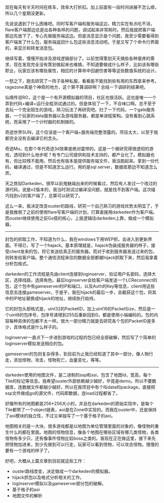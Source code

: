 现在每天有半天时间在练车，效率大打折扣。加上前面有一段时间进展不怎么顺，所以几个星期没更新。

先说说遇到了什么困难吧。同时写客户端和服务端这边，精力实在有点吃不消，flare客户端那边总是出各种各样的问题，调试起来非常耗时。然后我就把客户端那边先放下了，专心先做服务端这边。但是消息显示是个问题，我至少需要看得到客户端发了什么包，服务端返回什么包这些消息流动吧。于是又写了个命令行界面的，来显示和转发消息包。

继续写着，慢慢开始涉及游戏逻辑部分了。以前觉得策划天天搞些各种蛋疼的需求，现在发现完全没有策划做起来也难搞，不知道要做成什么样子，比如该有哪些职业，玩家应该有哪些属性，相应的计算命中回避伤害等等这些数值系统的设计。

一怒之下，跑去研究了一阵子各种私服，看看能不能找到些有用的东西拿来参考。ragezone真是个神奇的地方，这个算不算调研啊？总结一下调研的结果吧。

仙境传说RO，这个是一个有开源模拟器的项目，社区也很活跃。这也是唯一一个弄到代码+编译+运行全程测试通过的。但是体验了一下，不合味口啊。总不至于去玩一个完全陌生的游戏，熟习玩法了再研究吧。扫了一下代码，一个gate服务器，一个玩家的data服务器以及游戏服务器，都是单进程架构。没有看到心跳系统，而采用了一个计时器的机制做的。

奇迹世界SUN，这个应该是一个客户端+服务端完整泄露的。项目太大，以至于我都完全没有去编译它的念头。

奇迹Mu，在那个年代奇迹3d效果是绝对震悍的。这是一个被研究得很透彻的游戏，透彻到什么地步呢？有专门公司提供和技术支持的，都产业化了。模拟器也有，但比较残不能用。然后也有版本是提供服务端文件，我没跑起来。拿到一份代码，编译通过，但是不知道怎么运行。用的是sql server，数据库那边不知道怎么弄。

天之炼狱Darkeden，很早以前鬼魅端出来的时候看过，然后有人发过一个改过的源代码，说是v2版本的，我当时测试过编译没问题，就是找不到客户端。这次碰巧找到v2的客户端了，总算可以研究了。

这么一来，我决定改变ouster的路线，研究一个自己熟习的游戏优势太明显了，于是我推倒了之前的使用flare写客户端的计划，打算直接用darkeden作为客户端。而ouster继续使用之前Go搭的核心，上层逻辑往darkeden上靠，做成一个模拟器。

-------------

封包的抓取工作，不知道为什么，我在windows下用WEP抓，会进入到更新界面。不得已，写了一个hajack。基本原理就是，hajack伪装成服务器的样子，接受client发来的包，将它发送给真正的服务器。而对于收到服务器发送过来的包，则转发给客户端。整个通信流程来往的数据全部都被hijack抓取下来，然后我拿着分析包格式。

darkeden的工作流程是先由client连接到loginserver，验证用户名密码，选择大区，选择线路，选择角色。最后loginserver会给客户端发送一个LCReconnect的包，这个包中有gameserver的IP和端口，以及Auth的Key等信息，client用这些信息去连接gameserver。于是乎，我在hijack的最后一步，会截获这个包，将其中的IP地址替换成hijack的地址，继续执行劫持。

它的封包头部格式是，uint32的PacketID，加上uint16的PacketSize，然后是一个uint8的包序号，包序号递增到255后重新回到0。都是使用小端编码的。包的内容每种具体的包都不太一样。很大一部分精力就是去研究各个包的PacketID是多少，具体格式是什么样子的。

loginserver一直点下一步进到游戏的过程的包已经全部破解，然后写了个简单的loginserver模拟发送相应的包。

gameserver的包则复杂得多，到目前为止我已经知道了其中一部分，像人物行走，添加怪物，攻击，怪物死亡，血量变化，等等。

---------------

darkeden使用的地图文件，是二进制的ssp和ssi，包含了地图Id，宽高，每个Tile的标记等信息。我希望ouster外部依赖越少越好，毕竟是demo。所以不要数据库，连数据文件都越少越好。所以在我项目中有个叫data的package，直接把ssp文件做成go的源文件，代码即数据，连load过程都省了。

好像所有的地图都是256*256大小的，并且在darkeden的原始实现中，是每个Tile都带了一个object链表，aoi是在Zone中实现的。而我在ouster中，还是保持了aoi模块的独立性，不过又单独写了一个基于格子的aoi。

地图相关的是一大块，很多游戏都是以地图为单位管理里面的对象的，像怪物的重生什么的都在里面。地图的怪物信息，像各个地图在哪些区域有哪几类怪物，各类怪物有多少只，还有像事件怪物比较boss之类的。我现在正在做这里，接下来先把怪物加进来，到少先做到可以行走，玩家可以看到怪物，可以攻击怪物。慢慢的要有一个游戏的样子了。

好吧，大概从上篇文章到目前就这些工作：

* ouster路线改变，决定做成一个darkeden的模拟器。
* hijack抓包以及格式分析相关的工作。
* loginserver模拟以及gameserver部分包的破解。
* 基于格子的aoi
* 地图文件的解析
